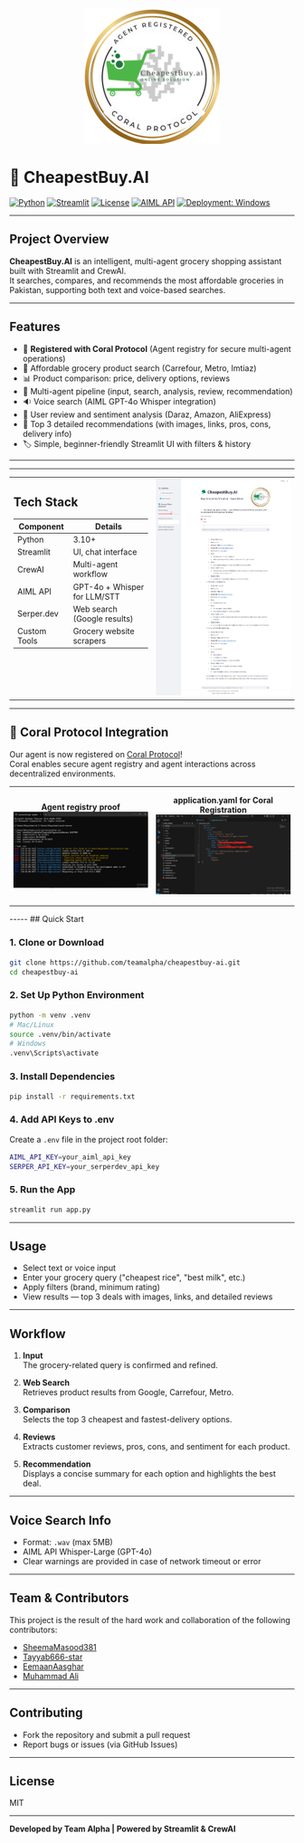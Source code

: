 <p align="center">
  <img src="logo.png" alt="Team Alpha Logo" width="240"/>
</p>

# 🥦 CheapestBuy.AI

[![Python](https://img.shields.io/badge/Python-3.10%2B-blue.svg)](https://www.python.org/)
[![Streamlit](https://img.shields.io/badge/Streamlit-%E2%9C%94%EF%B8%8F-brightgreen.svg)](https://streamlit.io/)
[![License](https://img.shields.io/badge/License-MIT-yellow.svg)](./LICENSE)
[![AIML API](https://img.shields.io/badge/AIML%20API-GPT--4o-important.svg)](https://aimlapi.com/)
[![Deployment: Windows](https://img.shields.io/badge/Windows-supported-blue.svg)](https://docs.microsoft.com/en-us/windows/)

---

## Project Overview

**CheapestBuy.AI** is an intelligent, multi-agent grocery shopping assistant built with Streamlit and CrewAI.  
It searches, compares, and recommends the most affordable groceries in Pakistan, supporting both text and voice-based searches.

---
## Features

- 🪸 **Registered with Coral Protocol** (Agent registry for secure multi-agent operations)
- 🔎 Affordable grocery product search (Carrefour, Metro, Imtiaz)
- 📊 Product comparison: price, delivery options, reviews
- 🤖 Multi-agent pipeline (input, search, analysis, review, recommendation)
- 🔉 Voice search (AIML GPT-4o Whisper integration)
- 💬 User review and sentiment analysis (Daraz, Amazon, AliExpress)
- 🥇 Top 3 detailed recommendations (with images, links, pros, cons, delivery info)
- 🏷️ Simple, beginner-friendly Streamlit UI with filters & history
---
---
<table>
<tr>
<td width="50%" valign="top">

<h2>Tech Stack</h2>

| Component    | Details                      |
|--------------|------------------------------|
| Python       | 3.10+                        |
| Streamlit    | UI, chat interface           |
| CrewAI       | Multi-agent workflow         |
| AIML API     | GPT-4o + Whisper for LLM/STT |
| Serper.dev   | Web search (Google results)  |
| Custom Tools | Grocery website scrapers     |

</td>
<td width="50%" align="center">

<img src="UI.png" alt="App UI Preview" width="500">

</td>
</tr>
</table>

----
## 🪸 Coral Protocol Integration

Our agent is now registered on [Coral Protocol](https://coralprotocol.com/)!  
Coral enables secure agent registry and agent interactions across decentralized environments.

<table>
<tr>
<td align="center" width="50%">

<b>Agent registry proof</b><br>
<img src="proof_or_agent_registry_in_coral.png" alt="Agent Registry in Coral" width="400"/>

</td>
<td align="center" width="50%">

<b>application.yaml for Coral Registration</b><br>
<img src="application_yaml_to_register_agent_in_coral.png" alt="application.yaml for Coral Registration" width="400"/>

</td>
</tr>
</table>
-----
## Quick Start

### 1. Clone or Download

```bash
git clone https://github.com/teamalpha/cheapestbuy-ai.git
cd cheapestbuy-ai
```

### 2. Set Up Python Environment

```bash
python -m venv .venv
# Mac/Linux
source .venv/bin/activate
# Windows
.venv\Scripts\activate
```

### 3. Install Dependencies

```bash
pip install -r requirements.txt
```

### 4. Add API Keys to .env

Create a `.env` file in the project root folder:
```bash
AIML_API_KEY=your_aiml_api_key
SERPER_API_KEY=your_serperdev_api_key
```

### 5. Run the App

```bash
streamlit run app.py
```

---

## Usage

- Select text or voice input
- Enter your grocery query ("cheapest rice", "best milk", etc.)
- Apply filters (brand, minimum rating)
- View results — top 3 deals with images, links, and detailed reviews

---

## Workflow

1. **Input**  
   The grocery-related query is confirmed and refined.

2. **Web Search**  
   Retrieves product results from Google, Carrefour, Metro.

3. **Comparison**  
   Selects the top 3 cheapest and fastest-delivery options.

4. **Reviews**  
   Extracts customer reviews, pros, cons, and sentiment for each product.

5. **Recommendation**  
   Displays a concise summary for each option and highlights the best deal.

---

## Voice Search Info

- Format: `.wav` (max 5MB)
- AIML API Whisper-Large (GPT-4o)
- Clear warnings are provided in case of network timeout or error

---

## Team & Contributors

This project is the result of the hard work and collaboration of the following contributors:

- [SheemaMasood381](https://github.com/SheemaMasood381)
- [Tayyab666-star](https://github.com/Tayyab666-star)
- [EemaanAasghar](https://github.com/EemanAsghar)
- [Muhammad Ali](https://github.com/alimalik07)
  
---

## Contributing

- Fork the repository and submit a pull request
- Report bugs or issues (via GitHub Issues)

---

## License

MIT

---

**Developed by Team Alpha | Powered by Streamlit & CrewAI**
